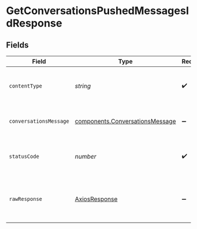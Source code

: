 # GetConversationsPushedMessagesIdResponse


## Fields

| Field                                                                          | Type                                                                           | Required                                                                       | Description                                                                    |
| ------------------------------------------------------------------------------ | ------------------------------------------------------------------------------ | ------------------------------------------------------------------------------ | ------------------------------------------------------------------------------ |
| `contentType`                                                                  | *string*                                                                       | :heavy_check_mark:                                                             | HTTP response content type for this operation                                  |
| `conversationsMessage`                                                         | [components.ConversationsMessage](../../models/shared/conversationsmessage.md) | :heavy_minus_sign:                                                             | Requested message is returned as a response                                    |
| `statusCode`                                                                   | *number*                                                                       | :heavy_check_mark:                                                             | HTTP response status code for this operation                                   |
| `rawResponse`                                                                  | [AxiosResponse](https://axios-http.com/docs/res_schema)                        | :heavy_minus_sign:                                                             | Raw HTTP response; suitable for custom response parsing                        |